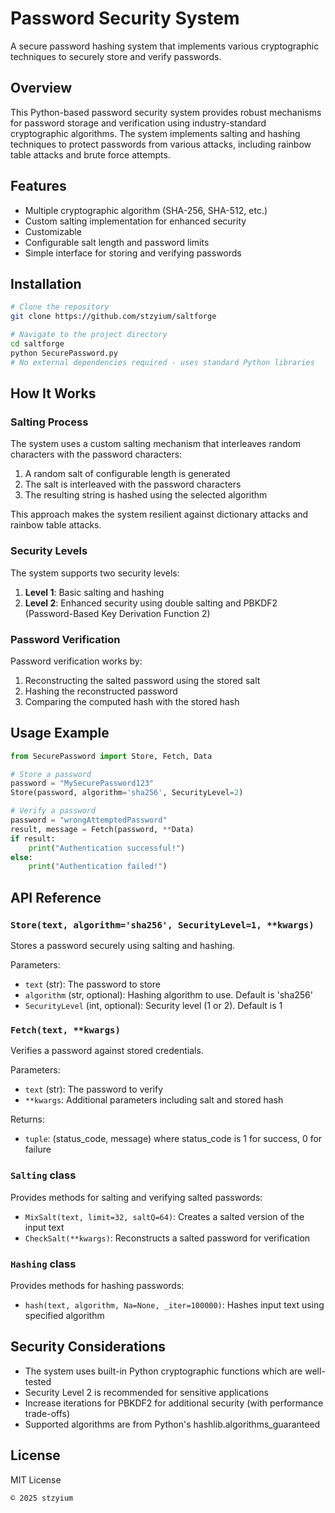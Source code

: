 # Password Security System

A secure password hashing system that implements various cryptographic techniques to securely store and verify passwords.

## Overview

This Python-based password security system provides robust mechanisms for password storage and verification using industry-standard cryptographic algorithms. The system implements salting and hashing techniques to protect passwords from various attacks, including rainbow table attacks and brute force attempts.

## Features

- Multiple cryptographic algorithm (SHA-256, SHA-512, etc.)
- Custom salting implementation for enhanced security
- Customizable
- Configurable salt length and password limits
- Simple interface for storing and verifying passwords

## Installation

```bash
# Clone the repository
git clone https://github.com/stzyium/saltforge

# Navigate to the project directory
cd saltforge
python SecurePassword.py
# No external dependencies required - uses standard Python libraries
```

## How It Works

### Salting Process

The system uses a custom salting mechanism that interleaves random characters with the password characters:

1. A random salt of configurable length is generated
2. The salt is interleaved with the password characters
3. The resulting string is hashed using the selected algorithm

This approach makes the system resilient against dictionary attacks and rainbow table attacks.

### Security Levels

The system supports two security levels:

1. **Level 1**: Basic salting and hashing
2. **Level 2**: Enhanced security using double salting and PBKDF2 (Password-Based Key Derivation Function 2)

### Password Verification

Password verification works by:
1. Reconstructing the salted password using the stored salt
2. Hashing the reconstructed password
3. Comparing the computed hash with the stored hash

## Usage Example

```python
from SecurePassword import Store, Fetch, Data

# Store a password
password = "MySecurePassword123"
Store(password, algorithm='sha256', SecurityLevel=2)

# Verify a password
password = "wrongAttemptedPassword"
result, message = Fetch(password, **Data)
if result:
    print("Authentication successful!")
else:
    print("Authentication failed!")
```

## API Reference

### `Store(text, algorithm='sha256', SecurityLevel=1, **kwargs)`

Stores a password securely using salting and hashing.

Parameters:
- `text` (str): The password to store
- `algorithm` (str, optional): Hashing algorithm to use. Default is 'sha256'
- `SecurityLevel` (int, optional): Security level (1 or 2). Default is 1

### `Fetch(text, **kwargs)`

Verifies a password against stored credentials.

Parameters:
- `text` (str): The password to verify
- `**kwargs`: Additional parameters including salt and stored hash

Returns:
- `tuple`: (status_code, message) where status_code is 1 for success, 0 for failure

### `Salting` class

Provides methods for salting and verifying salted passwords:
- `MixSalt(text, limit=32, saltQ=64)`: Creates a salted version of the input text
- `CheckSalt(**kwargs)`: Reconstructs a salted password for verification

### `Hashing` class

Provides methods for hashing passwords:
- `hash(text, algorithm, Na=None, _iter=100000)`: Hashes input text using specified algorithm

## Security Considerations

- The system uses built-in Python cryptographic functions which are well-tested
- Security Level 2 is recommended for sensitive applications
- Increase iterations for PBKDF2 for additional security (with performance trade-offs)
- Supported algorithms are from Python's hashlib.algorithms_guaranteed

## License

MIT License
```
© 2025 stzyium
```

